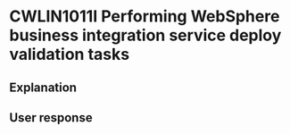 # CWLIN1011I Performing WebSphere business integration service deploy validation tasks

## Explanation

## User response